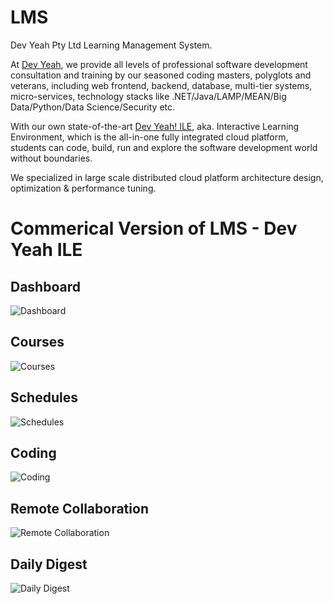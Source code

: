 # LMS
Dev Yeah Pty Ltd Learning Management System.

At [Dev Yeah](https://www.DevYeah.com), we provide all levels of professional software development consultation and training by our seasoned coding masters, polyglots and veterans, including web frontend, backend, database, multi-tier systems, micro-services, technology stacks like .NET/Java/LAMP/MEAN/Big Data/Python/Data Science/Security etc.

With our own state-of-the-art [Dev Yeah! ILE](http://ile.devyeah.com/app/index.html), aka. Interactive Learning Environment, which is the all-in-one fully integrated cloud platform, students can code, build, run and explore the software development world without boundaries.

We specialized in large scale distributed cloud platform architecture design, optimization & performance tuning. 

# Commerical Version of LMS - Dev Yeah ILE

## Dashboard
![Dashboard](https://static.wixstatic.com/media/40c61f_23b9ab6a24ce43c7b6442868ec1d73bc~mv2_d_1801_1307_s_2.png/v1/fill/w_1106,h_864,al_tl,q_85,usm_0.66_1.00_0.01/40c61f_23b9ab6a24ce43c7b6442868ec1d73bc~mv2_d_1801_1307_s_2.webp)

## Courses
![Courses](https://static.wixstatic.com/media/40c61f_6d1a0e74c2f24ec5ac63fcb7cb64b7dd~mv2_d_1478_1351_s_2.png/v1/fill/w_1104,h_822,al_tl,q_85,usm_0.66_1.00_0.01/40c61f_6d1a0e74c2f24ec5ac63fcb7cb64b7dd~mv2_d_1478_1351_s_2.webp)

## Schedules
![Schedules](https://static.wixstatic.com/media/40c61f_e3331b30d41441f39be059afc7f4ea01~mv2_d_1486_1228_s_2.png/v1/fill/w_1104,h_822,al_tl,q_85,usm_0.66_1.00_0.01/40c61f_e3331b30d41441f39be059afc7f4ea01~mv2_d_1486_1228_s_2.webp)

## Coding
![Coding](https://static.wixstatic.com/media/40c61f_371fde22e05c4a89abec85667da4643f~mv2_d_2514_1534_s_2.png/v1/fill/w_1104,h_828,al_tl,q_85,usm_0.66_1.00_0.01/40c61f_371fde22e05c4a89abec85667da4643f~mv2_d_2514_1534_s_2.webp)

## Remote Collaboration
![Remote Collaboration](https://static.wixstatic.com/media/40c61f_d68742ffb5e24434afc9d86f5e37e3bd~mv2.png/v1/fill/w_1104,h_822,al_tl,q_85,usm_0.66_1.00_0.01/40c61f_d68742ffb5e24434afc9d86f5e37e3bd~mv2.webp)

## Daily Digest
![Daily Digest](https://static.wixstatic.com/media/40c61f_cdab3b526cb54891981c4bc70c84c7ab~mv2_d_1404_1232_s_2.png/v1/fill/w_1104,h_932,al_tl,q_85,usm_0.66_1.00_0.01/40c61f_cdab3b526cb54891981c4bc70c84c7ab~mv2_d_1404_1232_s_2.webp)
